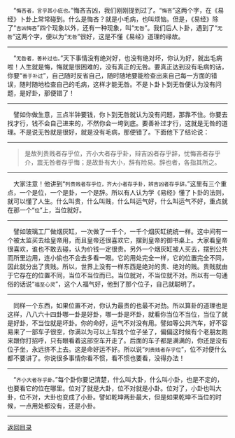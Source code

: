 &emsp;“``悔吝者，言乎其小疵也。``”悔吝吉凶，我们刚刚提到过了。“``悔吝``”这两个字，在《易经》卜卦上常常碰到。什么是悔吝？就是小毛病，也叫烦恼。但是，《易经》除了“``吉凶悔吝``”四个现象以外，还有一种现象，叫“``无咎``”。我们后人卜卦，遇到了“``无咎``”这两个字，便以为“``无咎``”很好，这是不懂《易经》道理的缘故。
___
&emsp;“``无咎者，善补过也。``”天下事情没有绝对好，也没有绝对坏，你认为好，就出毛病啦！人生就是悔，悔就是很困难的，没有真正的无咎。要真正达到没有毛病的话，你要“``善于补过``”，自己随时反省自己，随时随地要能检查出来自己每一方面的错误，随时随地检查自己的毛病，这样才能无咎。不是卜卦卜到无咎便认为没有问题，是好卦，那便错了！
___
&emsp;譬如你做生意，三点半钟要钱，你卜到无咎就认为没有问题，那靠不住。你要去找才行，钱不会自己进来的，不然你会一垮到底。要善补过才行，这就是无咎的道理。不是说无咎就是很好，就是没有毛病，那便错了。下面他下了结论说：
___
> 是故列贵贱者存乎位，齐小大者存乎卦，辩吉凶者存乎辞，忧悔吝者存乎介，震无咎者存乎悔；是故卦有大小，辞有险易。辞也者，各指其所之。
___
&emsp;大家注意！他讲到“``列贵贱者存乎位，齐大小者存乎卦，辨吉凶者存乎辞。``”这里有三个重点，一个是位，一个是卦，一个是辞。所以有人认为学《易经》懂了卜卦的法则，就可以懂了人生。什么叫贵，什么叫贱，什么叫运气好，什么叫运气不好，重点就在那一个“``位``”上，当位就好。
___
&emsp;譬如玻璃工厂做烟灰缸，一次做了一千个，一千个烟灰缸统统一样。这中间有一个被太监买去给皇帝用，而且皇帝还很喜欢它，摆到皇帝的御书桌上。大家看皇帝很喜欢，谁也不敢去碰，认为价钱一定很贵。另外一个烟灰缸被人买去，摆到公共而所里边用，连小偷也不会去多看一眼。它的用处完全一样，它的位置完全不同，因此就分出了贵贱。所以，世界上没有一样东西是绝对的贵、绝对的贱。贵贱就由于它存在的位置不同，当位不当位而已。当位就对，不当位就不对。所以有一句通俗的话说“``福至心灵``”，这个人福气好，他到了那个位子，自己就聪明了。
___
&emsp;同样一个东西，如果位置不对，你认为最贵的也最不对劲。所以算卦的道理也是这样，八八六十四卦哪一卦是好卦，哪一卦是坏卦，就看你当位不当位，当位了就是好卦，不当位就是坏卦。你的命好，运气不对没有用。譬如等公共汽车，好不容易来了一部车子很空，你满以为可以上车找个位子坐了，偏偏这时候有个老朋友跑来跟你打招呼，只有眼看着这部空车开走了。后面的车子都是满满的，你还是没有位子坐，永远挤不上去。这是命好运不好。所以说“``列贵贱者存乎位``”，位不对便什么都不要讲了。你说很多事情你看不惯，看不惯也要看，没得办法！
___
&emsp;“``齐小大者存乎卦。``”每个卦你要记清楚，什么叫大卦，什么叫小卦，也是不定的，也要看它的位在哪里。位对了就是大卦，位不对就是小卦。位对了，小卦也叫大卦，位不对，大卦也变成了小卦。譬如乾坤两卦最大，但是如果乾坤不当位的时候，一点用处都没有，还是小卦。
___
[返回目录](../../master/README.md#目录)